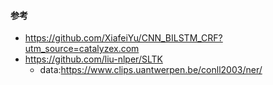 #### 参考
- https://github.com/XiafeiYu/CNN_BILSTM_CRF?utm_source=catalyzex.com
- https://github.com/liu-nlper/SLTK
  - data:https://www.clips.uantwerpen.be/conll2003/ner/
